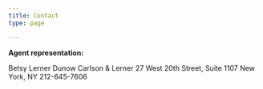 ```yaml
---
title: Contact
type: page

---
```

**Agent representation:**

Betsy Lerner
Dunow Carlson & Lerner
27 West 20th Street, Suite 1107
New York, NY
212-645-7606